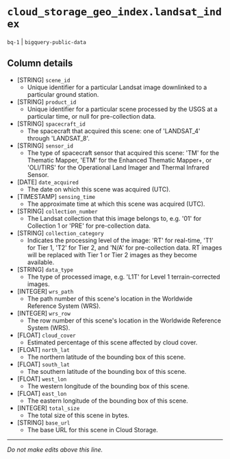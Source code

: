 # `cloud_storage_geo_index.landsat_index`
`bq-1` | `bigquery-public-data`

## Column details
* [STRING]    `scene_id`
  - Unique identifier for a particular Landsat image downlinked to a particular ground station.
* [STRING]    `product_id`
  - Unique identifier for a particular scene processed by the USGS at a particular time, or null for pre-collection data.
* [STRING]    `spacecraft_id`
  - The spacecraft that acquired this scene: one of 'LANDSAT_4' through 'LANDSAT_8'.
* [STRING]    `sensor_id`
  - The type of spacecraft sensor that acquired this scene: 'TM' for the Thematic Mapper, 'ETM' for the Enhanced Thematic Mapper+, or 'OLI/TIRS' for the Operational Land Imager and Thermal Infrared Sensor.
* [DATE]      `date_acquired`
  - The date on which this scene was acquired (UTC).
* [TIMESTAMP] `sensing_time`
  - The approximate time at which this scene was acquired (UTC).
* [STRING]    `collection_number`
  - The Landsat collection that this image belongs to, e.g. '01' for Collection 1 or 'PRE' for pre-collection data.
* [STRING]    `collection_category`
  - Indicates the processing level of the image: 'RT' for real-time, 'T1' for Tier 1, 'T2' for Tier 2, and 'N/A' for pre-collection data. RT images will be replaced with Tier 1 or Tier 2 images as they become available.
* [STRING]    `data_type`
  - The type of processed image, e.g. 'L1T' for Level 1 terrain-corrected images.
* [INTEGER]   `wrs_path`
  - The path number of this scene's location in the Worldwide Reference System (WRS).
* [INTEGER]   `wrs_row`
  - The row number of this scene's location in the Worldwide Reference System (WRS).
* [FLOAT]     `cloud_cover`
  - Estimated percentage of this scene affected by cloud cover.
* [FLOAT]     `north_lat`
  - The northern latitude of the bounding box of this scene.
* [FLOAT]     `south_lat`
  - The southern latitude of the bounding box of this scene.
* [FLOAT]     `west_lon`
  - The western longitude of the bounding box of this scene.
* [FLOAT]     `east_lon`
  - The eastern longitude of the bounding box of this scene.
* [INTEGER]   `total_size`
  - The total size of this scene in bytes.
* [STRING]    `base_url`
  - The base URL for this scene in Cloud Storage.

-------------------------------------------------------------------------------
*Do not make edits above this line.*
